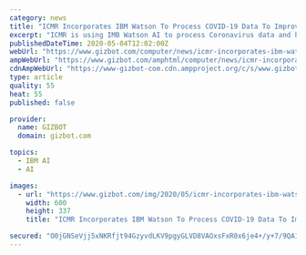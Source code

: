 ```yaml
---
category: news
title: "ICMR Incorporates IBM Watson To Process COVID-19 Data To Improve Response Rate"
excerpt: "ICMR is using IMB Watson AI to process Coronavirus data and here is everything you need to know about the same."
publishedDateTime: 2020-05-04T12:02:00Z
webUrl: "https://www.gizbot.com/computer/news/icmr-incorporates-ibm-watson-to-process-covid-19-data-to-improve-response-rate-067486.html"
ampWebUrl: "https://www.gizbot.com/amphtml/computer/news/icmr-incorporates-ibm-watson-to-process-covid-19-data-to-improve-response-rate-067486.html"
cdnAmpWebUrl: "https://www-gizbot-com.cdn.ampproject.org/c/s/www.gizbot.com/amphtml/computer/news/icmr-incorporates-ibm-watson-to-process-covid-19-data-to-improve-response-rate-067486.html"
type: article
quality: 55
heat: 55
published: false

provider:
  name: GIZBOT
  domain: gizbot.com

topics:
  - IBM AI
  - AI

images:
  - url: "https://www.gizbot.com/img/2020/05/icmr-incorporates-ibm-watson-to-process-covid-19-data-to-improve-response-rate-1588593434.jpg"
    width: 600
    height: 337
    title: "ICMR Incorporates IBM Watson To Process COVID-19 Data To Improve Response Rate"

secured: "O0jGNSeVjj5xNKRfjt94GzyvdLKV9pgyGLVD8VAOxsFxR0x6je4+/y+7/9QA194bBFZIaMWf81aW2Gi75G4jeMB/JcQE3qcNYIaWgMxGJtNUE1Q1NkhL5chiMxAzbVMEn3RV0x1ZR448mqpcnsD8gUlc6H3G8YsogGzMNklEEF2yAWRrtyLfTLi/Ie3U1WwsV/GMScpOfWifaruivFJM27CC1cEdF0MGPYoiPMJtMIel8ReSdvB0jznYO4A4mgGAtZ/jR4fdBMlmzspVALrZsScn7SkwzOkF4MDmizn5sCQtiJM9lMHAq64vpeA6gO2Rx38Jjb1pTQs9WSf3sUK1Bx4v/61azv6fIt1sKW1K3B74FfVIPtB7U2Ri2LIepv3I4SNhkm2f9SduiDr5HXsUphAfsiGyLbgOXSok7trGaPZFBsYKMwsUy1j4ho97KlHP+62fthqI2eWJmVUraqR3+pm6XkQJpCgI9qFEHPjNkbg=;W2PFR14VF1uwfgvmzBIg/w=="
---
```


